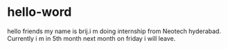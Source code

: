 # hello-word
hello friends my name is brij.i m doing internship from Neotech hyderabad.
Currently i m in 5th month next month on friday i will leave.
